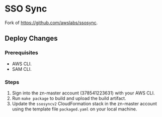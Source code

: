 # SSO Sync

Fork of https://github.com/awslabs/ssosync.

## Deploy Changes

### Prerequisites

- AWS CLI.
- SAM CLI.

### Steps

1. Sign into the zn-master account (378541223631) with your AWS CLI.
2. Run `make package` to build and upload the build artifact.
3. Update the `ssosyncv2` CloudFormation stack in the zn-master account using
   the template file `packaged.yaml` on your local machine.
